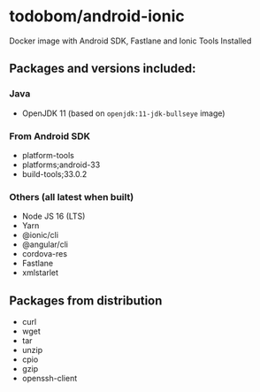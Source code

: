 # todobom/android-ionic

Docker image with Android SDK, Fastlane and Ionic Tools Installed

## Packages and versions included:

### Java
* OpenJDK 11 (based on `openjdk:11-jdk-bullseye` image)

### From Android SDK

* platform-tools
* platforms;android-33
* build-tools;33.0.2

### Others (all latest when built)

* Node JS 16 (LTS)
* Yarn
* @ionic/cli
* @angular/cli
* cordova-res
* Fastlane
* xmlstarlet

## Packages from distribution
* curl
* wget
* tar
* unzip
* cpio
* gzip
* openssh-client
